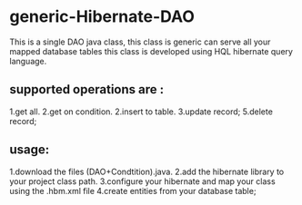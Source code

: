 # generic-Hibernate-DAO
This is a single DAO java class, this class is generic can serve all your mapped database tables
this class is developed using HQL hibernate query language.
## supported operations are :
1.get all.
2.get on condition.
2.insert to table.
3.update record;
5.delete record;

## usage:
1.download the files (DAO+Condtition).java.
2.add the hibernate library to your project class path.
3.configure your hibernate and map your class using the .hbm.xml file 
4.create entities from your database table;

